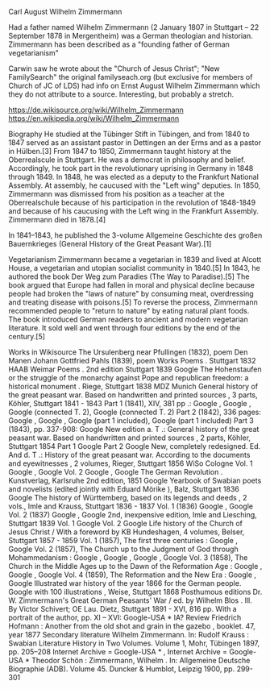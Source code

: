
Carl August Wilhelm Zimmermann

Had a father named Wilhelm Zimmermann (2 January 1807 in Stuttgart – 22 September 1878 in Mergentheim) was a German theologian and historian. Zimmermann has been described as a "founding father of German vegetarianism"

Carwin saw he wrote about the "Church of Jesus Christ"; "New FamilySearch" the original familyseach.org (but exclusive for members of Church of JC of LDS) had info on Ernst August Wilhelm Zimmermann which they do not attribute to a source. Interesting, but probably a stretch.


https://de.wikisource.org/wiki/Wilhelm_Zimmermann
https://en.wikipedia.org/wiki/Wilhelm_Zimmermann


Biography
He studied at the Tübinger Stift in Tübingen, and from 1840 to 1847 served as an assistant pastor in Dettingen an der Erms and as a pastor in Hülben.[3] From 1847 to 1850, Zimmermann taught history at the Oberrealscule in Stuttgart. He was a democrat in philosophy and belief. Accordingly, he took part in the revolutionary uprising in Germany in 1848 through 1849. In 1848, he was elected as a deputy to the Frankfurt National Assembly. At assembly, he caucused with the "Left wing" deputies. In 1850, Zimmermann was dismissed from his position as a teacher at the Oberrealschule because of his participation in the revolution of 1848-1849 and because of his caucusing with the Left wing in the Frankfurt Assembly. Zimmermann died in 1878.[4]

In 1841–1843, he published the 3-volume Allgemeine Geschichte des großen Bauernkrieges (General History of the Great Peasant War).[1]

Vegetarianism
Zimmermann became a vegetarian in 1839 and lived at Alcott House, a vegetarian and utopian socialist community in 1840.[5] In 1843, he authored the book Der Weg zum Paradies (The Way to Paradise).[5] The book argued that Europe had fallen in moral and physical decline because people had broken the "laws of nature" by consuming meat, overdressing and treating disease with poisons.[5] To reverse the process, Zimmermann recommended people to "return to nature" by eating natural plant foods. The book introduced German readers to ancient and modern vegetarian literature. It sold well and went through four editions by the end of the century.[5]


Works in Wikisource
The Ursulenberg near Pfullingen (1832), poem
Den Manen Johann Gottfried Pahls (1839), poem
Works
Poems . Stuttgart 1832 HAAB Weimar
Poems . 2nd edition Stuttgart 1839 Google
The Hohenstaufen or the struggle of the monarchy against Pope and republican freedom: a historical monument . Riege, Stuttgart 1838 MDZ Munich
General history of the great peasant war. Based on handwritten and printed sources , 3 parts, Köhler, Stuttgart 1841 - 1843
Part 1 (1841), XIV, 381 pp .: Google , Google , Google (connected T. 2), Google (connected T. 2)
Part 2 (1842), 336 pages: Google , Google , Google (part 1 included), Google (part 1 included)
Part 3 (1843), pp. 337-908: Google
New edition a. T .: General history of the great peasant war. Based on handwritten and printed sources , 2 parts, Köhler, Stuttgart 1854
Part 1 Google
Part 2 Google
New, completely redesigned. Ed. And d. T .: History of the great peasant war. According to the documents and eyewitnesses , 2 volumes, Rieger, Stuttgart 1856 WiSo Cologne
Vol. 1 Google , Google
Vol. 2 Google , Google
The German Revolution . Kunstverlag, Karlsruhe
2nd edition, 1851 Google
Yearbook of Swabian poets and novelists (edited jointly with Eduard Mörike ), Balz, Stuttgart 1836 Google
The history of Württemberg, based on its legends and deeds , 2 vols., Imle and Krauss, Stuttgart 1836 - 1837
Vol. 1 (1836) Google , Google
Vol. 2 (1837) Google , Google
2nd, inexpensive edition, Imle and Liesching, Stuttgart 1839
Vol. 1 Google
Vol. 2 Google
Life history of the Church of Jesus Christ / With a foreword by KB Hundeshagen, 4 volumes, Belser, Stuttgart 1857 - 1859
Vol. 1 (1857), The first three centuries : Google , Google
Vol. 2 (1857), The Church up to the Judgment of God through Mohammedanism : Google , Google , Google , Google
Vol. 3 (1858), The Church in the Middle Ages up to the Dawn of the Reformation Age : Google , Google , Google
Vol. 4 (1859), The Reformation and the New Era : Google , Google
Illustrated war history of the year 1866 for the German people. Google with 100 illustrations , Weise, Stuttgart 1868
Posthumous editions
Dr. W. Zimmermann's Great German Peasants' War / ed. by Wilhelm Blos . Ill. By Victor Schivert; OE Lau. Dietz, Stuttgart 1891 - XVI, 816 pp. With a portrait of the author, pp. XI – XVI: Google-USA *  IA?
Review
Friedrich Hofmann : Another from the old shot and grain in the gazebo , booklet. 47, year 1877
Secondary literature
Wilhelm Zimmermann. In: Rudolf Krauss : Swabian Literature History in Two Volumes. Volume 1, Mohr, Tübingen 1897, pp. 205–208 Internet Archive = Google-USA * , Internet Archive = Google-USA *
Theodor Schön :  Zimmermann, Wilhelm . In: Allgemeine Deutsche Biographie (ADB). Volume 45. Duncker & Humblot, Leipzig 1900, pp. 299-301
